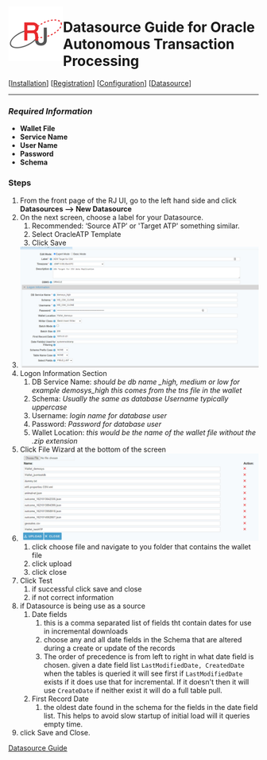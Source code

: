 <a href="http://www.sesamesoftware.com"><img align=left src="../images/RJOrbit110x110.png"></img></a>

[comment]: # (Change Heading to reflect Datasource)

# Datasource Guide for Oracle Autonomous Transaction Processing

[comment]: # (Leave Nav BAR untouched)

[[Installation](../guides/installguide.md)] [[Registration](../guides/RegistrationGuide.md)] [[Configuration](../guides/configurationGuide.md)] [[Datasource](../guides/DatasourceGuide.md)]

---
[comment]: # (Leave Or Alter Required info as needed)

### *Required Information*

* **Wallet File**
* **Service Name**
* **User Name**
* **Password**
* **Schema**

### Steps

[comment]: # (step 1 is common to all Datasources)
[comment]: # (Step 2.1and 2.2 should be adjusted for Data Source specific)
[comment]: # (Step 3 should be Image of the datasource you can add the screenshot to the images folder or create a placeholder like {image of datasource screen})
[comment]: # (adjust step 4 and below as needed)

1. From the front page of the RJ UI, go to the left hand side and click **Datasources --> New Datasource**
2. On the next screen, choose a label for your Datasource.
   1. Recommended: ‘Source ATP’ or 'Target ATP' something similar.
   2. Select OracleATP Template
   3. Click Save
3. ![Oracle adw Datasource](../images/ADWDS.png)
4. Logon Information Section
   1. DB Service Name: *should be db name _high, medium or low for example demosys_high this comes from the tns file in the wallet*
   2. Schema: *Usually the same as database Username typically uppercase*
   3. Username: *login name for database user*
   4. Password: *Password for database user*
   5. Wallet Location: *this would be the name of the wallet file without the .zip extension*
5. Click File Wizard at the bottom of the screen
6. ![File Wizard](../images/fileWizard.png)
   1. click choose file and navigate to you folder that contains  the wallet file
   2. click upload
   3. click close
7. Click Test
   1. if successful click save and close
   2. if not correct information
8. if Datasource is being use as a source
   1. Date fields
      1. this is a comma separated list of fields tht contain dates for use in incremental downloads
      2. choose any and all date fields in the Schema that are altered during a create or update of the records
      3. The order of precedence is from left to right in what date field is chosen. given a date field list `LastModifiedDate, CreatedDate` when the tables is queried it will see first if `LastModifiedDate` exists if it does use that for incremental. If it doesn't then it will use `CreateDate` if neither exist it will do a full table pull.
   2. First Record Date
      1. the oldest date found in the schema for the fields in the date field list. This helps to avoid slow startup of initial load will it queries empty time.
9. click Save and Close.

[Datasource Guide](../guides/DatasourceGuide.md)
